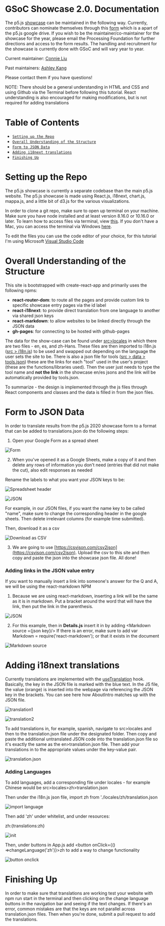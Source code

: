 # GSoC Showcase 2.0. Documentation

The p5.js [showcase](https://p5js.org/showcase/) can be maintained in the following way. Currently, contributors can nominate themselves through this [form](https://forms.gle/SKJdvBNKRo4o8Rh9A) which is a apart of the p5.js google drive. If you wish to be the maintainer/co-maintainer for the showcase for the year, please email the Processing Foundation for further directions and access to the form results. The handling and recruitment for the showcase is currently done with GSoC and will vary year to year.

Current maintainer: [Connie Liu](https://connieliu0.github.io/#/) 

Past maintainers: [Ashley Kang](https://ashleykang.dev/)

Please contact them if you have questions!

NOTE: There should be a general understanding in HTML and CSS and using Github via the Terminal before following this tutorial. React understanding is also encouraged for making modifications, but is not required for adding translations

# Table of Contents

- [`Setting up the Repo`](#Setting-Up-the-Repo)
- [`Overall Understanding of the Structure`](#overall-understanding-of-the-structure)
- [`Form to JSON Data`](#Form-to-JSON-Data) 
- [`Adding i18next translations`](#Adding-i18next-translations) 
- [`Finishing Up`](#Finishing-Up)

# Setting up the Repo

The p5.js showcase is currently a separate codebase than the main p5.js website. The p5.js showcase is made using React.js, i18next, chart.js, mappa.js, and a little bit of d3.js for the various visualizations.

 In order to clone a git repo, make sure to open up terminal on your machine. Make sure you have node installed and at least version 8.16.0 or 10.16.0 or later. To learn how to access files via terminal, view [this](https://www.techrepublic.com/article/16-terminal-commands-every-user-should-know/). If you don't have a Mac, you can access the terminal via Windows [here](https://www.microsoft.com/en-us/p/windows-terminal/9n0dx20hk701#activetab=pivot:overviewtab).

To edit the files you can use the code editor of your choice, for this tutorial I'm using Microsoft [Visual Studio Code](https://code.visualstudio.com/)

# Overall Understanding of the Structure

This site is bootstrapped with create-react-app and primarily uses the following npms: 

- **react-router-dom**: to route all the pages and provide custom link to specific showcase entry pages via the id label
- **react-i18next**: to provide direct translation from one language to another via shared json keys
- **react-markdown**: to allow websites to be linked directly through the JSON data
- **gh-pages**: for connecting to be hosted with github-pages

The data for the show-case can be found under [src>locales](https://github.com/connieliu0/p5.js-showcase/tree/master/src/locales) in which there are two files - en, es, and zh-Hans. These files are then imported to i18n.js ([src > i18n.js](https://github.com/connieliu0/p5.js-showcase/blob/master/src/i18n.js)) to be used and swapped out depending on the language the user sets the site to be. There is also a json file for tools ([src > data > tools.json](https://github.com/connieliu0/p5.js-showcase/tree/master/src/data)) these are the links for each "tool" used in the user's project (these are the functions/libraries used). Then the user just needs to type the tool name and **not the link** in the showcase en/es jsons and the link will be automatically provided by tools.json.

To summarize - the design is implemented through the js files through React components and classes and the data is filled in from the json files.

# Form to JSON Data

In order to translate results from the p5.js 2020 showcase form to a format that can be added to translations.json do the following steps:

1. Open your Google Form as a spread sheet

![Form](showcase2020/Untitled.png)

2. When you've opened it as a Google Sheets, make a copy of it and then delete any rows of information you don't need (entries that did not make the cut), also edit responses as needed

Rename the labels to what you want your JSON keys to be:

![Spreadsheet header](showcase2020/Untitled%201.png)

![JSON](showcase2020/Untitled%202.png)

For example, in our JSON files, if you want the name key to be called "name", make sure to change the corresponding header in the google sheets. Then delete irrelevant columns (for example time submitted).

Then, download it as a csv

![Download as CSV](showcase2020/Untitled%203.png)

3. We are going to use [https://csvjson.com/csv2json](https://csvjson.com/csv2json). Upload the csv to this site and then copy and paste the json into the showcase json file. All done!

### Adding links in the JSON value entry

If you want to manually insert a link into someone's answer for the Q and A, we will be using the react-markdown NPM

1. Because we are using react-markdown, inserting a link will be the same as it is in markdown. Put a bracket around the word that will have the link, then put the link in the parenthesis.

![JSON](showcase2020/Untitled%204.png)

2. For this example, then in **Details.js**  insert it in by adding <Markdown source ={json key}/> If there is an error, make sure to add var Markdown = require('react-markdown'); or that it exists in the document

![Markdown source](showcase2020/Untitled%205.png)

# Adding i18next translations

Currently translations are implemented with the [useTranslation](https://react.i18next.com/latest/usetranslation-hook) hook. Basically, the key in the JSON file is marked with the blue text. In the JS file, the value (orange) is inserted into the webpage via referencing the JSON key in the brackets. You can see here how AboutIntro matches up with the JSON file.

![translation1](showcase2020/Untitled%206.png)

![translation2](showcase2020/Untitled%207.png)

To add translations in, for example, spanish, navigate to src>locales and then to the translation.json file under the designated folder. Then copy and paste the additional untranslated JSON code into the translation.json file so it's exactly the same as the en>translation.json file. Then add your translations in to the appropriate values under the key-value pair.

![translation.json](showcase2020/Untitled%208.png)

### Adding Languages

To add languages, add a corresponding file under locales - for example Chinese would be src>locales>zh>translation.json

Then under the i18n.js json file, import zh from './locales/zh/translation.json

![import language](showcase2020/Untitled%209.png)

Then add 'zh' under whitelist, and under resources:

zh:{translations:zh}

![init](showcase2020/Untitled%2010.png)

Then, under buttons in App.js add <button onClick={() ⇒changeLanguage('zh')}>zh</button> to add a way to change functionality

![button onclick](showcase2020/Untitled%2011.png)

# Finishing Up

In order to make sure that translations are working test your website with npm run start in the terminal and then clicking on the change language buttons in the navigation bar and seeing if the text changes. If there's an error, common mistakes are that the keys are not parallel across translation.json files. Then when you're done, submit a pull request to add the translations.